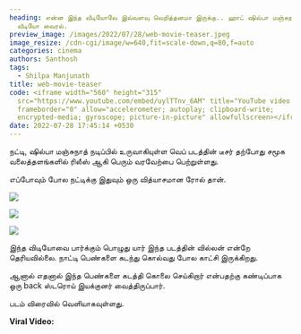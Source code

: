 ```yaml
---
heading: என்ன இந்த வீடியோவே இவ்வளவு வெறித்தனமா இருக்கு.. ஹாட் ஷில்பா மஞ்சுநாத்..
  வீடியோ வைரல்.
preview_image: /images/2022/07/28/web-movie-teaser.jpeg
image_resize: /cdn-cgi/image/w=640,fit=scale-down,q=80,f=auto
categories: cinema
authors: Santhosh
tags:
  - Shilpa Manjunath
title: web-movie-teaser
code: <iframe width="560" height="315"
  src="https://www.youtube.com/embed/uylTTnv_6AM" title="YouTube video player"
  frameborder="0" allow="accelerometer; autoplay; clipboard-write;
  encrypted-media; gyroscope; picture-in-picture" allowfullscreen></iframe>
date: 2022-07-28 17:45:14 +0530
---
```

நட்டி, ஷில்பா மஞ்சுநாத் நடிப்பில் உருவாகியுள்ள வெப் படத்தின் டீசர் தற்போது சமூக வலைத்தளங்களில் ரிலீஸ் ஆகி பெரும் வரவேற்பை பெற்றுள்ளது.

எப்போவும் போல நட்டிக்கு இதுவும் ஒரு வித்யாசமான ரோல் தான்.

![](/images/2022/07/28/web-movie-teaser-3.jpeg)

![](/images/2022/07/28/web-movie-teaser-2.jpeg)

![](/images/2022/07/28/web-movie-teaser-1.jpeg)

இந்த விடியோவை பார்க்கும் பொழுது யார் இந்த படத்தின் வில்லன் என்றே தெரியவில்லை. நாட்டி பெண்களை கடந்து கொல்வது போல காட்சி இருக்கிறது.

ஆனால் எதனால் இந்த பெண்களை கடத்தி கொலை செய்கிறார் என்பதற்கு கண்டிப்பாக ஒரு back ஸ்டரொய் இயக்குனர் வைத்திருப்பார்.

படம் விரைவில் வெளியாகவுள்ளது.



**Viral Video:**